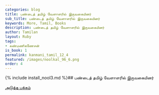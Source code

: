 ```yaml
---
categories: blog
title: பண்டைத் தமிழ் வேளாளரில் இருவகையினர்
sub_title: பண்டைத் தமிழ் வேளாளரில் இருவகையினர்
keywords: More, Tamil, Books
description: பண்டைத் தமிழ் வேளாளரில் இருவகையினர்
author: Tamilan
layout: Ruby
tags:
- கண்மணிகணேசன்
is_book: 1
permalink: kanmani_tamil_12_4
featured: /images/noolkal_96_6.png
order: 4
---
```


{% include install_nool3.md %}## பண்டைத் தமிழ் வேளாளரில் இருவகையினர்

[அடுத்த பக்கம்](kanmani_tamil_12_5)